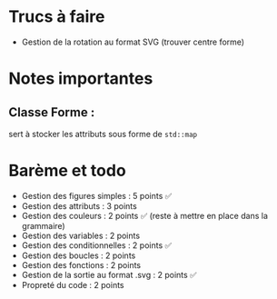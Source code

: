 # Trucs à faire

-   Gestion de la rotation au format SVG (trouver centre forme)

# Notes importantes

## Classe Forme :

sert à stocker les attributs sous forme de `std::map`

# Barème et todo

-   Gestion des figures simples : 5 points ✅
-   Gestion des attributs : 3 points
-   Gestion des couleurs : 2 points ✅ (reste à mettre en place dans la grammaire)
-   Gestion des variables : 2 points
-   Gestion des conditionnelles : 2 points ✅
-   Gestion des boucles : 2 points
-   Gestion des fonctions : 2 points
-   Gestion de la sortie au format .svg : 2 points ✅
-   Propreté du code : 2 points
